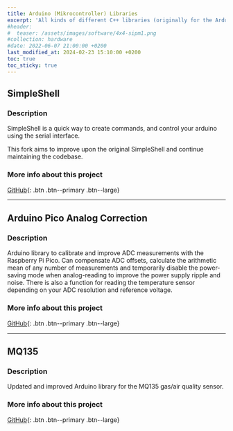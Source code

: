 ```yaml
---
title: Arduino (Mikrocontroller) Libraries
excerpt: 'All kinds of different C++ libraries (originally for the Arduino IDE) that I created and/or maintain.'
#header:
#  teaser: /assets/images/software/4x4-sipm1.png
#collection: hardware
#date: 2022-06-07 21:00:00 +0200
last_modified_at: 2024-02-23 15:10:00 +0200
toc: true
toc_sticky: true
---
```


## SimpleShell

### Description

SimpleShell is a quick way to create commands, and control your arduino using the serial interface.

This fork aims to improve upon the original SimpleShell and continue maintaining the codebase.

### More info about this project

[<i class="fab fa-github"></i> GitHub](https://github.com/NuclearPhoenixx/SimpleShell){: .btn .btn--primary .btn--large}

---

## Arduino Pico Analog Correction

### Description

Arduino library to calibrate and improve ADC measurements with the Raspberry Pi Pico. Can compensate ADC offsets, calculate the arithmetic mean of any number of measurements and temporarily disable the power-saving mode when analog-reading to improve the power supply ripple and noise. There is also a function for reading the temperature sensor depending on your ADC resolution and reference voltage.

### More info about this project

[<i class="fab fa-github"></i> GitHub](https://github.com/NuclearPhoenixx/Arduino-Pico-Analog-Correction){: .btn .btn--primary .btn--large}

---

## MQ135

### Description

Updated and improved Arduino library for the MQ135 gas/air quality sensor.

### More info about this project

[<i class="fab fa-github"></i> GitHub](https://github.com/NuclearPhoenixx/MQ135){: .btn .btn--primary .btn--large}
